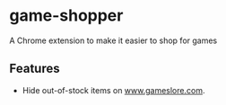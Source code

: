 # game-shopper
A Chrome extension to make it easier to shop for games
## Features
* Hide out-of-stock items on www.gameslore.com.
